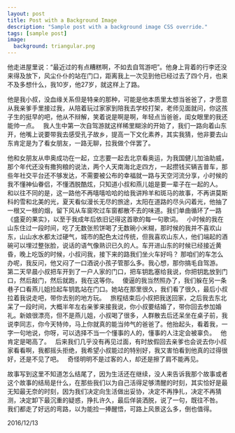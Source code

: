 ```yaml
---
layout: post
title: Post with a Background Image
description: "Sample post with a background image CSS override."
tags: [sample post]
image:
  background: triangular.png
---
```


他走进屋里说：“最近过的有点糟糕啊，不如去自驾游吧”。他身上背着的行李还没来得及放下，风尘仆仆的站在门口，距离我上一次见到他已经过去了四个月，也来不及多想什么，我10岁，他27岁，就这样上了路。

他是我小叔，没血缘关系但是特亲的那种，可能是他本质里太想当爸爸了，才愿意从我亲爹手里接过我，从陪着玩过家家到陪我去学校打架，老师见面就问，你这孩子生的挺早的吧，他从不辩解，笑着说是啊是啊，年轻点当爸爸，闺女眼里的我还能帅一点。
 
我人生中第一次自驾游就这样稀里糊涂的开始了，我们一路向着山东开，他嘴上说要带我去感受孔子故乡，提高一下文化素养，其实我猜，他非要去山东肯定是为了看女朋友，一路无聊，拉我做个伴罢了。

他和女朋友从申奥成功在一起，立志要一起去北京看奥运，为我国健儿加油助威，那个年代还没有撒狗粮的说法，两个人天南海北走四方，一起攒钱买辆吉普车，那些年社交平台还不够发达，不需要被公布的幸福就一路与天空河流分享，小时候的我不懂神仙眷侣，不懂洒脱酷炫，只知道小叔和燕儿姐是要一辈子在一起的人。
 
和以往不同的是，这一路他不再嘻嘻哈哈的给我讲羚羊和斑马的故事，不再讲莫斯科的雪和北美的光，夏天看似漫长无尽的旅途，太阳在道路的尽头闪着光，他抽了一根又一根的烟，留下风从车窗吹过车窗都散不去的味道。我们单曲循环了一路《盛夏的果实》，以至于我成年后依旧记得这首歌的每一句歌词。
 
小时候的我在山东住过一段时间，吃了无数张煎饼喝了无数碗小米糊，那时候的我并不喜欢山东，山山水水都太过硬气，城市的配色太过传统，但我喜欢山东人，他们端起的酒碗可以埋过整张脸，说话的语气像熟识已久的人。车开进山东的时候已经接近黄昏，晚上吃饭的时候，小叔问我，接下来的路我们坐火车好吗？ 那咱们的车怎么办呢，我反问，他又闷了一口酒说小孩子管那么多。我心想，那你搞毛自驾游。
 
第二天早晨小叔把车开到了一户人家的门口，把车钥匙塞给我说，你把钥匙放到门口，然后敲门，然后就跑，我在这等你。
 
傻逼的我当然照办了，我们躲在另一条巷子口看燕儿姐捡起车钥匙站在门口。她站在那里很久，我们看了很久，最后小叔拉着我说走吧，带你去别的地方玩。
 
旅程结束后小叔把我送回家，之后我去东北呆了一段时间，大概半年左右亲爹来接我说，你小叔要结婚了，带你回去参加婚礼。新娘很漂亮，但不是燕儿姐，小叔喝了很多，人群散去后还呆坐在桌子前，我说李同志，你今天特帅，马上你就真的能当帅气的爸爸了。他抬起头，看着我，一字一句地说，你呀，可以选择不当一个懂事的人的，懂事的人注定会被辜负。
 
他肯定是喝高了。
 
后来我们几乎没有再见过面，有时放假回去亲爹也会说去你小叔家看看啊，我都摇头拒绝，我希望小叔能过的特别好，我又害怕看到他真的过得很好，还是不见了吧。
 
奇怪明明不是过客的人，却还是擦了肩不能再见。
 

故事写到这里不知道怎么结尾了，因为生活还在继续，没人来告诉我那个故事或者这个故事的结局是什么，在那些我们以为自己活得足够清醒的时刻，其实恰好是最无知最无奈的时刻，因为我们决定向生活做出妥协，决定不再挣扎，决定不再猜测，决定卸下最沉重的疑惑，挣扎许久，最后佯装洒脱，说了一句，既往不咎。
 
我们都走了好远的弯路，以为能捡一捧醒悟，可路上风景这么多，倒也值得。

2016/12/13
